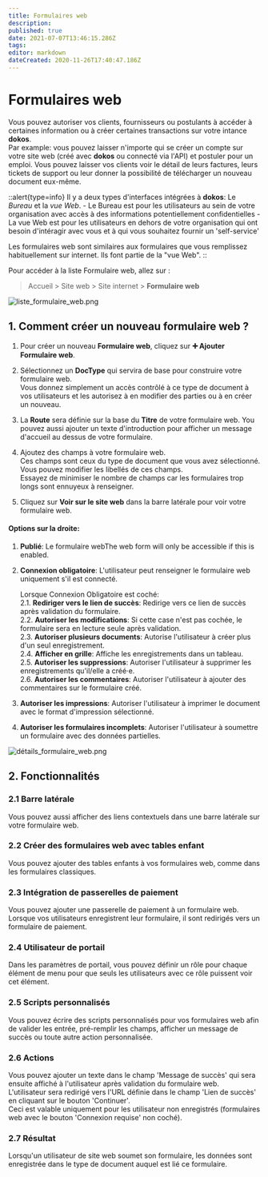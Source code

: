 ```yaml
---
title: Formulaires web
description: 
published: true
date: 2021-07-07T13:46:15.286Z
tags: 
editor: markdown
dateCreated: 2020-11-26T17:40:47.186Z
---
```


# Formulaires web

Vous pouvez autoriser vos clients, fournisseurs ou postulants à accéder à certaines information ou à créer certaines transactions sur votre intance __dokos__.  
Par example: vous pouvez laisser n'importe qui se créer un compte sur votre site web (créé avec __dokos__ ou connecté via l'API) et postuler pour un emploi. Vous pouvez laisser vos clients voir le détail de leurs factures, leurs tickets de support ou leur donner la possibilité de télécharger un nouveau document eux-même.

::alert{type=info}
Il y a deux types d'interfaces intégrées à __dokos__: Le *Bureau* et la *vue Web*.
     - Le Bureau est pour les utilisateurs au sein de votre organisation avec accès à des informations potentiellement confidentielles
     - La vue Web est pour les utilisateurs en dehors de votre organisation qui ont besoin d'intéragir avec vous et à qui vous souhaitez fournir un 'self-service'

Les formulaires web sont similaires aux formulaires que vous remplissez habituellement sur internet. Ils font partie de la "vue Web".
::

Pour accéder à la liste Formulaire web, allez sur :

> Accueil > Site web > Site internet > **Formulaire web**

![liste_formulaire_web.png](/site-web/web-form/liste_formulaire_web.png)

##  1. Comment créer un nouveau formulaire web ?

1. Pour créer un nouveau **Formulaire web**, cliquez sur **:heavy_plus_sign: Ajouter Formulaire web**.
2. Sélectionnez un **DocType** qui servira de base pour construire votre formulaire web.  
Vous donnez simplement un accès contrôlé à ce type de document à vos utilisateurs et les autorisez à en modifier des parties ou à en créer un nouveau.  
3. La **Route** sera définie sur la base du **Titre** de votre formulaire web. You pouvez aussi ajouter un texte d'introduction pour afficher un message d'accueil au dessus de votre formulaire.  

4. Ajoutez des champs à votre formulaire web.  
Ces champs sont ceux du type de document que vous avez sélectionné. Vous pouvez modifier les libellés de ces champs.  
Essayez de minimiser le nombre de champs car les formulaires trop longs sont ennuyeux à renseigner.  

5. Cliquez sur **Voir sur le site web** dans la barre latérale pour voir votre formulaire web.

#### Options sur la droite:

1. **Publié**: Le formulaire webThe web form will only be accessible if this is enabled.
2. **Connexion obligatoire**: L'utilisateur peut renseigner le formulaire web uniquement s'il est connecté.  

    Lorsque Connexion Obligatoire est coché:  
    2.1. **Rediriger vers le lien de succès**: Redirige vers ce lien de succès après validation du formulaire.  
    2.2. **Autoriser les modifications**: Si cette case n'est pas cochée, le formulaire sera en lecture seule après validation.  
    2.3. **Autoriser plusieurs documents**: Autorise l'utilisateur à créer plus d'un seul enregistrement.  
    2.4. **Afficher en grille**: Affiche les enregistrements dans un tableau.  
    2.5. **Autoriser les suppressions**: Autoriser l'utilisateur à supprimer les enregistrements qu'il/elle a créé·e.  
    2.6. **Autoriser les commentaires**: Autoriser l'utilisateur à ajouter des commentaires sur le formulaire créé.  

9. **Autoriser les impressions**: Autoriser l'utilisateur à imprimer le document avec le format d'impression sélectionné.
10. **Autoriser les formulaires incomplets**: Autoriser l'utilisateur à soumettre un formulaire avec des données partielles.

![détails_formulaire_web.png](/site-web/web-form/détails_formulaire_web.png)

## 2. Fonctionnalités
### 2.1 Barre latérale

Vous pouvez aussi afficher des liens contextuels dans une barre latérale sur votre formulaire web.

### 2.2 Créer des formulaires web avec tables enfant

Vous pouvez ajouter des tables enfants à vos formulaires web, comme dans les formulaires classiques.


### 2.3 Intégration de passerelles de paiement

Vous pouvez ajouter une passerelle de paiement à un formulaire web.  
Lorsque vos utilisateurs enregistrent leur formulaire, il sont redirigés vers un formulaire de paiement.

### 2.4 Utilisateur de portail

Dans les paramètres de portail, vous pouvez définir un rôle pour chaque élément de menu pour que seuls les utilisateurs avec ce rôle puissent voir cet élément.


### 2.5 Scripts personnalisés

Vous pouvez écrire des scripts personnalisés pour vos formulaires web afin de valider les entrée, pré-remplir les champs, afficher un message de succès ou toute autre action personnalisée.

### 2.6 Actions

Vous pouvez ajouter un texte dans le champ 'Message de succès' qui sera ensuite affiché à l'utilisateur après validation du formulaire web.  
L'utilisateur sera redirigé vers l'URL définie dans le champ 'Lien de succès' en cliquant sur le bouton 'Continuer'.  
Ceci est valable uniquement pour les utilisateur non enregistrés (formulaires web avec le bouton 'Connexion requise' non coché).  


### 2.7 Résultat

Lorsqu'un utilisateur de site web soumet son formulaire, les données sont enregistrée dans le type de document auquel est lié ce formulaire.  
